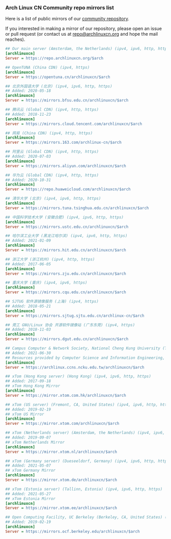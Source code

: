 ### Arch Linux CN Community repo mirrors list

Here is a list of public mirrors of our [community repository](https://github.com/archlinuxcn/repo).

If you interested in making a mirror of our repository, please open an issue or pull request (or contact us at repo@archlinuxcn.org and hope the mail reaches).

```ini
## Our main server (Amsterdam, the Netherlands) (ipv4, ipv6, http, https)
[archlinuxcn]
Server = https://repo.archlinuxcn.org/$arch
```

```ini
## OpenTUNA (China CDN) (ipv4, https)
[archlinuxcn]
Server = https://opentuna.cn/archlinuxcn/$arch
```

```ini
## 北京外国语大学 (北京) (ipv4, ipv6, http, https)
## Added: 2020-05-18
[archlinuxcn]
Server = https://mirrors.bfsu.edu.cn/archlinuxcn/$arch
```

```ini
## 腾讯云 (Global CDN) (ipv4, http, https)
## Added: 2018-11-23
[archlinuxcn]
Server = https://mirrors.cloud.tencent.com/archlinuxcn/$arch
```

```ini
## 网易 (China CDN) (ipv4, http, https)
[archlinuxcn]
Server = https://mirrors.163.com/archlinux-cn/$arch
```

```ini
## 阿里云 (Global CDN) (ipv4, http, https)
## Added: 2020-07-03
[archlinuxcn]
Server = https://mirrors.aliyun.com/archlinuxcn/$arch
```

```ini
## 华为云 (Global CDN) (ipv4, http, https)
## Added: 2020-10-31
[archlinuxcn]
Server = https://repo.huaweicloud.com/archlinuxcn/$arch
```

```ini
## 清华大学 (北京) (ipv4, ipv6, http, https)
[archlinuxcn]
Server = https://mirrors.tuna.tsinghua.edu.cn/archlinuxcn/$arch
```

```ini
## 中国科学技术大学 (安徽合肥) (ipv4, ipv6, http, https)
[archlinuxcn]
Server = https://mirrors.ustc.edu.cn/archlinuxcn/$arch
```

```ini
## 哈尔滨工业大学 (黑龙江哈尔滨) (ipv4, ipv6, http, https)
## Added: 2021-01-09
[archlinuxcn]
Server = https://mirrors.hit.edu.cn/archlinuxcn/$arch
```

```ini
## 浙江大学 (浙江杭州) (ipv4, http, https)
## Added: 2017-06-05
[archlinuxcn]
Server = https://mirrors.zju.edu.cn/archlinuxcn/$arch
```

```ini
## 重庆大学 (重庆) (ipv4, ipv6, https)
[archlinuxcn]
Server = https://mirrors.cqu.edu.cn/archlinuxcn/$arch
```

```ini
## SJTUG 软件源镜像服务 (上海) (ipv4, https)
## Added: 2018-05-21
[archlinuxcn]
Server = https://mirrors.sjtug.sjtu.edu.cn/archlinux-cn/$arch
```

```ini
## 莞工 GNU/Linux 协会 开源软件镜像站 (广东东莞) (ipv4, https)
## Added: 2018-11-03
[archlinuxcn]
Server = https://mirrors.dgut.edu.cn/archlinuxcn/$arch
```

```ini
## Campus Computer & Network Society, National Cheng Kung University (Taiwan) (ipv4, http, https)
## Added: 2021-06-30
## Resources provided by Computer Science and Information Engineering, NCKU
[archlinuxcn]
Server = https://archlinux.ccns.ncku.edu.tw/archlinuxcn/$arch
```

```ini
## xTom (Hong Kong server) (Hong Kong) (ipv4, ipv6, http, https)
## Added: 2017-09-18
## xTom Hong Kong Mirror
[archlinuxcn]
Server = https://mirror.xtom.com.hk/archlinuxcn/$arch
```

```ini
## xTom (US server) (Fremont, CA, United States) (ipv4, ipv6, http, https)
## Added: 2019-02-19
## xTom US Mirror
[archlinuxcn]
Server = https://mirror.xtom.com/archlinuxcn/$arch
```

```ini
## xTom (Netherlands server) (Amsterdam, the Netherlands) (ipv4, ipv6, http, https)
## Added: 2019-09-07
## xTom Netherlands Mirror
[archlinuxcn]
Server = https://mirror.xtom.nl/archlinuxcn/$arch
```

```ini
## xTom (Germany server) (Dueseeldorf, Germany) (ipv4, ipv6, http, https)
## Added: 2021-05-07
## xTom Germany Mirror
[archlinuxcn]
Server = https://mirror.xtom.de/archlinuxcn/$arch
```

```ini
## xTom (Estonia server) (Tallinn, Estonia) (ipv4, ipv6, http, https)
## Added: 2021-05-27
## xTom Estonia Mirror
[archlinuxcn]
Server = https://mirror.xtom.ee/archlinuxcn/$arch
```

```ini
## Open Computing Facility, UC Berkeley (Berkeley, CA, United States) (ipv4, ipv6, http, https)
## Added: 2019-02-19
[archlinuxcn]
Server = https://mirrors.ocf.berkeley.edu/archlinuxcn/$arch
```

